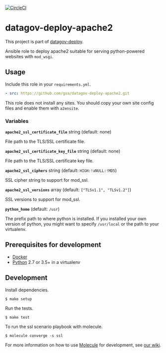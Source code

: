 [![CircleCI](https://circleci.com/gh/GSA/datagov-deploy-apache2.svg?style=svg)](https://circleci.com/gh/GSA/datagov-deploy-apache2)

# datagov-deploy-apache2

This project is part of [datagov-deploy](https://github.com/GSA/datagov-deploy).

Ansible role to deploy apache2 suitable for serving python-powered websites with
`mod_wsgi`.


## Usage

Include this role in your `requirements.yml`.

```yaml
- src: https://github.com/gsa/datagov-deploy-apache2.git
```

This role does not install any sites. You should copy your own site config files
and enable them with `a2ensite`.


### Variables

**`apache2_ssl_certificate_file`** string (default: none)

File path to the TLS/SSL certificate file.

**`apache2_ssl_certificate_key_file`** string (default: none)

File path to the TLS/SSL certificate key file.

**`apache2_ssl_ciphers`** string (default: `HIGH:!aNULL:!MD5`)

SSL cipher string to support for mod_ssl.

**`apache2_ssl_versions`** array<string> (default: `["TLSv1.1", "TLSv1.2"]`)

SSL versions to support for mod_ssl.

**`python_home`** (default: `/usr`)

The prefix path to where python is installed. If you installed your own version
of python, you might want to specify `/usr/local` or the path to your
virtualenv.


## Prerequisites for development

- [Docker](https://www.docker.com/)
- [Python](https://www.python.org/) 2.7 or 3.5+ in a virtualenv


## Development

Install dependencies.

    $ make setup

Run the tests.

    $ make test

To run the ssl scenario playbook with molecule.

    $ molecule converge -s ssl

For more information on how to use
[Molecule](https://molecule.readthedocs.io/en/latest/) for development, see [our
wiki](https://github.com/GSA/datagov-deploy/wiki/Developing-Ansible-roles-with-Molecule).
